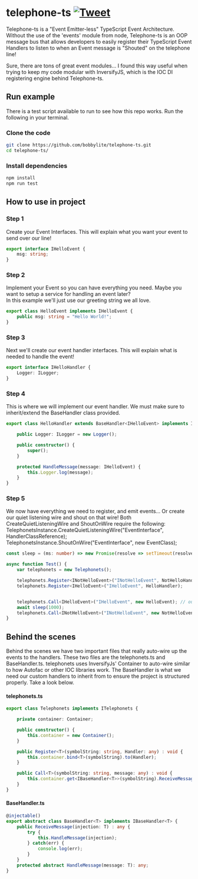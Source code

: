 # telephone-ts [![Tweet](https://img.shields.io/twitter/url/http/shields.io.svg?style=social)](https://twitter.com/intent/tweet?text=Telephone-ts%20TypeScript%20Architecture%20&url=https://github.com/bobbylite/telephone-ts&hashtags=Inversion-of-Control,Events,TypeScript,TelephoneTS)
Telephone-ts is a "Event Emitter-less" TypeScript Event Architecture.  Without the use of the 'events' module from node, Telephone-ts is an OOP message bus that allows developers to easily register their TypeScript Event Handlers to listen to when an Event message is "Shouted" on the telephone line! 

Sure, there are tons of great event modules... I found this way useful when trying to keep my code modular with InversifyJS, which is the IOC DI registering engine behind Telephone-ts. 

## Run example
There is a test script available to run to see how this repo works. 
Run the following in your terminal.

### Clone the code 
```bash
git clone https://github.com/bobbylite/telephone-ts.git
cd telephone-ts/
```

### Install dependencies
```bash
npm install 
npm run test
```

## How to use in project

### Step 1
Create your Event Interfaces.  This will explain what you want your event to send over our line! 
```typescript
export interface IHelloEvent {
    msg: string;
}
```

### Step 2
Implement your Event so you can have everything you need.  Maybe you want to setup a service for handling an event later?  
In this example we'll just use our greeting string we all love. 
```typescript 
export class HelloEvent implements IHelloEvent {
    public msg: string = "Hello World!";
}
```

### Step 3 
Next we'll create our event handler interfaces. This will explain what is needed to handle the event!
```typescript 
export interface IHelloHandler {
    Logger: ILogger;
}
```

### Step 4
This is where we will implement our event handler.  We must make sure to inherit/extend the BaseHandler class provided. 
```typescript
export class HelloHandler extends BaseHandler<IHelloEvent> implements IHelloHandler {

    public Logger: ILogger = new Logger();

    public constructor() {
        super();
    }

    protected HandleMessage(message: IHelloEvent) {
        this.Logger.log(message);
    }
}
```

### Step 5
We now have everything we need to register, and emit events... Or create our quiet listening wire and shout on that wire! 
Both CreateQuietListeningWire and ShoutOnWire require the following: 
TelephonetsInstance.CreateQuietListeningWire<EventInterface>("EventInterface", HandlerClassReference);
TelephonetsInstance.ShoutOnWire<EventInterface>("EventInterface", new EventClass);
```typescript
const sleep = (ms: number) => new Promise(resolve => setTimeout(resolve, ms));

async function Test() {
    var telephonets = new Telephonets();

    telephonets.Register<INotHelloEvent>("INotHelloEvent", NotHelloHandler);
    telephonets.Register<IHelloEvent>("IHelloEvent", HelloHandler);


    telephonets.Call<IHelloEvent>("IHelloEvent", new HelloEvent); // outputs -> HelloEvent { msg: 'Hello World!' }
    await sleep(1000);
    telephonets.Call<INotHelloEvent>("INotHelloEvent", new NotHelloEvent); // outputs -> NotHelloEvent { msg: 'Not Hello World!' }
}
```

## Behind the scenes
Behind the scenes we have two important files that really auto-wire up the events to the handlers.  These two files are the telephonets.ts and BaseHandler.ts.  telephonets uses InversifyJs' Container to auto-wire similar to how Autofac or other IOC libraries work.  The BaseHandler is what we need our custom handlers to inherit from to ensure the project is structured properly.  Take a look below.

#### telephonets.ts
```typescript
export class Telephonets implements ITelephonets {

    private container: Container;

    public constructor() {
        this.container = new Container();
    }

    public Register<T>(symbolString: string, Handler: any) : void {
        this.container.bind<T>(symbolString).to(Handler);
    }

    public Call<T>(symbolString: string, message: any) : void {
        this.container.get<IBaseHandler<T>>(symbolString).ReceiveMessage(message);
    }
}
```

#### BaseHandler.ts
```typescript
@injectable()
export abstract class BaseHandler<T> implements IBaseHandler<T> {
    public ReceiveMessage(injection: T) : any {
        try {
            this.HandleMessage(injection);
        } catch(err) {
            console.log(err);
        }
    }
    protected abstract HandleMessage(message: T): any;
}
```
